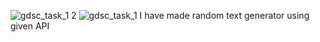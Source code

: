 ![gdsc_task_1 2](https://user-images.githubusercontent.com/93964690/225995988-64d38d43-e308-4d57-9ce5-0378acf18ac2.png)
![gdsc_task_1](https://user-images.githubusercontent.com/93964690/225996000-ee118295-9b87-471a-a7a6-48b25f941ed7.png)
I have made random text generator using given API
